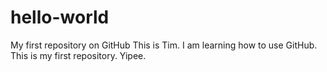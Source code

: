 # hello-world
My first repository on GitHub
This is Tim. I am learning how to use GitHub. This is my first repository. Yipee.
